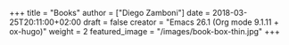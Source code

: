 +++
title = "Books"
author = ["Diego Zamboni"]
date = 2018-03-25T20:11:00+02:00
draft = false
creator = "Emacs 26.1 (Org mode 9.1.11 + ox-hugo)"
weight = 2
featured_image = "/images/book-box-thin.jpg"
+++
